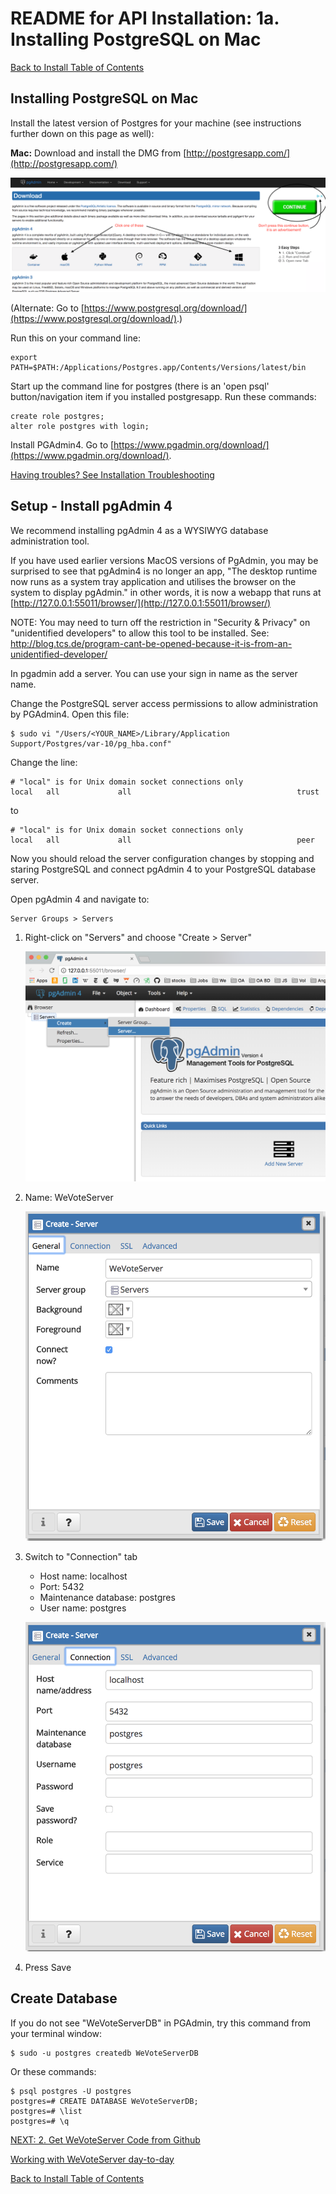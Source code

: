 # README for API Installation: 1a. Installing PostgreSQL on Mac

[Back to Install Table of Contents](README_API_INSTALL.md)

## Installing PostgreSQL on Mac

Install the latest version of Postgres for your machine (see instructions further down on this page as well):
 
**Mac:** Download and install the DMG from [http://postgresapp.com/](http://postgresapp.com/)

![ScreenShot](images/DontUseTheBloatwareInstaller.png)
 
(Alternate: Go to [https://www.postgresql.org/download/](https://www.postgresql.org/download/).)

Run this on your command line:

    export PATH=$PATH:/Applications/Postgres.app/Contents/Versions/latest/bin

Start up the command line for postgres (there is an 'open psql' button/navigation item if you installed postgresapp.
Run these commands:

    create role postgres;
    alter role postgres with login;

Install PGAdmin4. Go to [https://www.pgadmin.org/download/](https://www.pgadmin.org/download/).

[Having troubles? See Installation Troubleshooting](README_INSTALLATION_TROUBLESHOOTING.md)

## Setup - Install pgAdmin 4

We recommend installing pgAdmin 4 as a WYSIWYG database administration tool.  

If you have used earlier versions MacOS versions of PgAdmin, you may be surprised to see that pgAdmin4 is no longer an 
app, "The desktop runtime now runs as a system tray application and utilises the browser on the system to display pgAdmin."
in other words, it is now a webapp that runs at [http://127.0.0.1:55011/browser/](http://127.0.0.1:55011/browser/)

NOTE: You may need to turn off the restriction in "Security & Privacy" on "unidentified developers"
to allow this tool to be installed.
See: http://blog.tcs.de/program-cant-be-opened-because-it-is-from-an-unidentified-developer/

In pgadmin add a server. You can use your sign in name as the server name.

Change the PostgreSQL server access permissions to allow administration by PGAdmin4. Open this file:

    $ sudo vi "/Users/<YOUR_NAME>/Library/Application Support/Postgres/var-10/pg_hba.conf"

Change the line:

    # "local" is for Unix domain socket connections only
    local   all             all                                     trust
to

    # "local" is for Unix domain socket connections only
    local   all             all                                     peer

    
Now you should reload the server configuration changes by stopping and staring PostgreSQL and connect pgAdmin 4 to your PostgreSQL database server.

Open pgAdmin 4 and navigate to:

    Server Groups > Servers

1. Right-click on "Servers" and choose "Create > Server"

    ![ScreenShot](images/CreateServerInPgAdmin.png)

2. Name: WeVoteServer

    ![ScreenShot](images/CreateServerDialog.png)

3. Switch to "Connection" tab
   * Host name: localhost
   * Port: 5432
   * Maintenance database: postgres
   * User name: postgres

    ![ScreenShot](images/CreateServerConnection.png)

4. Press Save

## Create Database

If you do not see "WeVoteServerDB" in PGAdmin, try this command from your terminal window:

    $ sudo -u postgres createdb WeVoteServerDB

Or these commands:

    $ psql postgres -U postgres
    postgres=# CREATE DATABASE WeVoteServerDB;
    postgres=# \list
    postgres=# \q

[NEXT: 2. Get WeVoteServer Code from Github](README_API_INSTALL_CODE_FROM_GITHUB.md)

[Working with WeVoteServer day-to-day](README_WORKING_WITH_WE_VOTE_SERVER.md)

[Back to Install Table of Contents](README_API_INSTALL.md)
